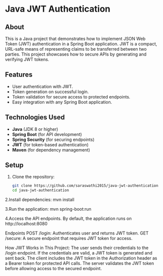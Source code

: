 # Java JWT Authentication

## About
This is a Java project that demonstrates how to implement JSON Web Token (JWT) authentication in a Spring Boot application. JWT is a compact, URL-safe means of representing claims to be transferred between two parties. This project showcases how to secure APIs by generating and verifying JWT tokens.

## Features
- User authentication with JWT.
- Token generation on successful login.
- Token validation for secure access to protected endpoints.
- Easy integration with any Spring Boot application.

## Technologies Used
- **Java** (JDK 8 or higher)
- **Spring Boot** (for API development)
- **Spring Security** (for securing endpoints)
- **JWT** (for token-based authentication)
- **Maven** (for dependency management)

## Setup

1. Clone the repository:
   ```bash
   git clone https://github.com/saraswathi2015/java-jwt-authentication.git
   cd java-jwt-authentication

2.Install dependencies:
mvn install

3.Run the application:
mvn spring-boot:run

4.Access the API endpoints. By default, the application runs on http://localhost:8080

Endpoints
POST /login: Authenticates user and returns JWT token.
GET /secure: A secure endpoint that requires JWT token for access.

How JWT Works in This Project:
The user sends their credentials to the /login endpoint.
If the credentials are valid, a JWT token is generated and sent back.
The client includes the JWT token in the Authorization header as a Bearer token for protected API calls.
The server validates the JWT token before allowing access to the secured endpoint.

